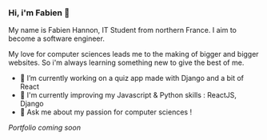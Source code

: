 ### Hi, i'm Fabien 👋

My name is Fabien Hannon, IT Student from northern France. I aim to become a software engineer. 

My love for computer sciences leads me to the making of bigger and bigger websites. So i'm always learning something new to give the best of me.

- 🔭 I’m currently working on a quiz app made with Django and a bit of React
- 🌱 I'm currently improving my Javascript & Python skills : ReactJS, Django 
- 💬 Ask me about my passion for computer sciences !

*Portfolio coming soon*
